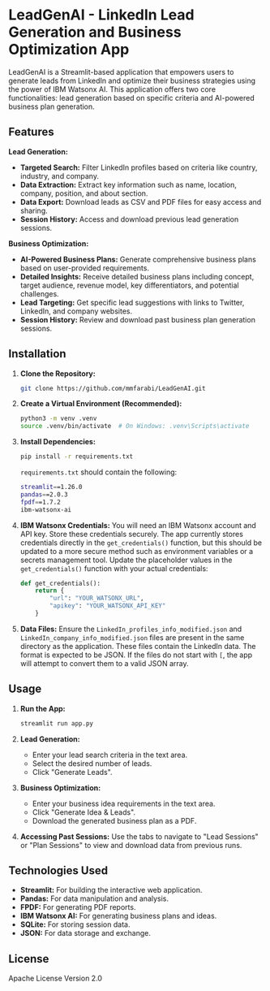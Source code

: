 # LeadGenAI - LinkedIn Lead Generation and Business Optimization App

LeadGenAI is a Streamlit-based application that empowers users to generate leads from LinkedIn and optimize their business strategies using the power of IBM Watsonx AI.  This application offers two core functionalities: lead generation based on specific criteria and AI-powered business plan generation.

## Features

**Lead Generation:**

* **Targeted Search:** Filter LinkedIn profiles based on criteria like country, industry, and company.
* **Data Extraction:** Extract key information such as name, location, company, position, and about section.
* **Data Export:** Download leads as CSV and PDF files for easy access and sharing.
* **Session History:** Access and download previous lead generation sessions.

**Business Optimization:**

* **AI-Powered Business Plans:** Generate comprehensive business plans based on user-provided requirements.
* **Detailed Insights:** Receive detailed business plans including concept, target audience, revenue model, key differentiators, and potential challenges.
* **Lead Targeting:** Get specific lead suggestions with links to Twitter, LinkedIn, and company websites.
* **Session History:** Review and download past business plan generation sessions.

## Installation

1. **Clone the Repository:**
   ```bash
   git clone https://github.com/mmfarabi/LeadGenAI.git
   ```

2. **Create a Virtual Environment (Recommended):**
   ```bash
   python3 -m venv .venv
   source .venv/bin/activate  # On Windows: .venv\Scripts\activate
   ```

3. **Install Dependencies:**
   ```bash
   pip install -r requirements.txt
   ```
   `requirements.txt` should contain the following:
   ```bash
   streamlit==1.26.0
   pandas==2.0.3
   fpdf==1.7.2
   ibm-watsonx-ai
   ```

4. **IBM Watsonx Credentials:**
   You will need an IBM Watsonx account and API key.  Store these credentials securely.  The app currently stores credentials directly in the `get_credentials()` function, but this should be updated to a more secure method such as environment variables or a secrets management tool.  Update the placeholder values in the `get_credentials()` function with your actual credentials:
   ```python
   def get_credentials():
       return {
           "url": "YOUR_WATSONX_URL",
           "apikey": "YOUR_WATSONX_API_KEY"
       }
   ```

5. **Data Files:**
   Ensure the `LinkedIn_profiles_info_modified.json` and `LinkedIn_company_info_modified.json` files are present in the same directory as the application.  These files contain the LinkedIn data. The format is expected to be JSON.  If the files do not start with `[`, the app will attempt to convert them to a valid JSON array.

## Usage

1. **Run the App:**
   ```bash
   streamlit run app.py
   ```

2. **Lead Generation:**
   - Enter your lead search criteria in the text area.
   - Select the desired number of leads.
   - Click "Generate Leads".

3. **Business Optimization:**
   - Enter your business idea requirements in the text area.
   - Click "Generate Idea & Leads".
   - Download the generated business plan as a PDF.

4. **Accessing Past Sessions:**
   Use the tabs to navigate to "Lead Sessions" or "Plan Sessions" to view and download data from previous runs.


## Technologies Used

* **Streamlit:** For building the interactive web application.
* **Pandas:** For data manipulation and analysis.
* **FPDF:** For generating PDF reports.
* **IBM Watsonx AI:** For generating business plans and ideas.
* **SQLite:** For storing session data.
* **JSON:** For data storage and exchange.

## License

Apache License Version 2.0
